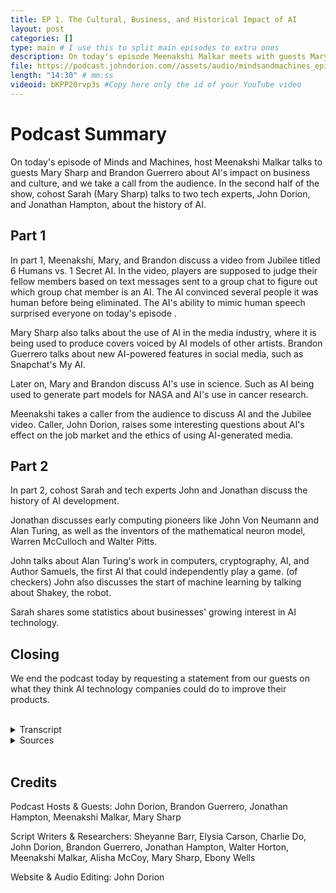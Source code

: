 ```yaml
---
title: EP 1. The Cultural, Business, and Historical Impact of AI
layout: post
categories: []
type: main # I use this to split main episodes to extra ones
description: On today's episode Meenakshi Malkar meets with guests Mary Sharp and Brandon Guerrero to discus AI's impact on culture and businees. We have a chat with a caller from our audience, John Dorion. Our cohost Sarah  meets with, Jonathan Hampton and John Dorion, AI technology experts to discuss the history of AI.
file: https://podcast.johndorion.com//assets/audio/mindsandmachines_episode1.mp3 #Link to your .mp3 file
length: "14:30" # mm:ss
videoid: bKPP20rvp3s #Copy here only the id of your YouTube video
---
```


# Podcast Summary
On today's episode of Minds and Machines, host Meenakshi Malkar talks to guests Mary Sharp and Brandon Guerrero about AI's impact on business and culture, and we take a call from the audience. In the second half of the show, cohost Sarah (Mary Sharp) talks to two tech experts, John Dorion, and Jonathan Hampton, about the history of AI.

## Part 1
In part 1, Meenakshi, Mary, and Brandon discuss a video from Jubilee titled 6 Humans vs. 1 Secret AI. In the video, players are supposed to judge their fellow members based on text messages sent to a group chat to figure out which group chat member is an AI. The AI convinced several people it was human before being eliminated. The AI's ability to mimic human speech surprised everyone on today's episode .


Mary Sharp also talks about the use of AI in the media industry, where it is being used to produce covers voiced by AI models of other artists. Brandon Guerrero talks about new AI-powered features in social media, such as Snapchat's My AI.


Later on, Mary and Brandon discuss AI's use in science. Such as AI being used to generate part models for NASA and AI's use in cancer research.


Meenakshi takes a caller from the audience to discuss AI and the Jubilee video. Caller, John Dorion, raises some interesting questions about AI's effect on the job market and the ethics of using AI-generated media.

## Part 2
In part 2, cohost Sarah and tech experts John and Jonathan discuss the history of AI development.


Jonathan discusses early computing pioneers like John Von Neumann and Alan Turing, as well as the inventors of the mathematical neuron model, Warren McCulloch and Walter Pitts.


John talks about Alan Turing's work in computers, cryptography, AI, and Author Samuels, the first AI that could independently play a game. (of checkers) John also discusses the start of machine learning by talking about Shakey, the robot.


Sarah shares some statistics about businesses' growing interest in AI technology.

## Closing
We end the podcast today by requesting a statement from our guests on what they think AI technology companies could do to improve their products.

<br>

<details><summary>Transcript</summary>

Main Host(Meenakshi): Welcome to Minds and Machines with Meenakshi. We're going to start the show by talking about AI's impact on business and culture and in the second half we'll focus on the history of artificial intelligence. I'd like to introduce our two guests for our first segment: Brandon Guerrero and Mary Sharp.


Guest 1(Mary): Thank you. We are excited to be a part of this.


Guest 2(Brandon): Thank you so much for having us.


Main Host (Meenakshi): Our topic for today is AI which has taken the whole world by storm. Do any of you know much about it?


Guest 2:(Brandon) I've seen it on social media, and I watched a video on YouTube from Jubilee where they blindfolded 5 people, and they had to guess who the AI was based off text messages in a group chat. It was pretty wild if you ask me.


Guest 1(Mary): I saw that video too! They eliminated multiple people before they eliminated the actual AI. The AI was so good at sending responses that were more human like than robot like. It was fun to watch, and I was so surprised by the results.


Main Host (Meenakshi): For our listeners at home who might not know what we're referring to, AI or Artificial Intelligence is a computer's ability to respond like a human, generate documents and data, or mimic human emotions. This technology is so advanced that you can type in a topic for an essay, and it will form a whole report for you. Even going as far as giving you multiple options to choose from.


Main Host (Meenakshi): This brings me to my next question. How do you guys feel about AI? Like do you guys think that it is cool technology or that it’s creepy?


Guest 1(Mary): Personally, I think it is awesome and is a huge tech advancement. It has recently been used on social media to change singers of song. Like it can make Beyoncé sing a Taylor Swift song and the voice is spot on. Yes, it is kind of creepy that it can take a Mariah Carey song and make Rihanna sing it, but overall, it's pretty interesting.


Guest 2(Brandon): Yeah, I must agree. I have seen a few TikTok videos of song covers using AI, and it is interesting how the AI can mimic someone's specific voice. I’ve also heard of sites such as ChatGPT that answer questions in seconds. There is also a new Snapchat feature centered around AI. It’s called “My AI” and you can literally text it anything and it will respond immediately.


Main Host (Meenakshi): Do you guys know of any examples of how AI is being used in the real world?


Guest 1(Mary): I was reading a NY Times article the other day and came across a list of examples of real-life people utilizing AI in their work and personal lives. It consisted of everything from small tasks like asking AI to help plan a birthday party or give you meal plan ideas to huge projects like creating parts for spaceships.


Ryan McClelland, a NASA research engineer, used AI to create parts for his project and the AI actually ended up creating a much more efficient model than what a human can make in a much shorter time frame. I find it absolutely fascinating that some of our greatest minds are also using AI to help better their lives.


Guest 2(Brandon): That’s actually awesome! Who would have thought even NASA engineers are using AI. I read somewhere that AI is becoming really popular in the Healthcare industry.


Main Host (Meenakshi): Wait really? How so?


Guest 2(Brandon): AI basically helps analyze medical data and detect diseases. It has even been helping with cancer research and finding treatments by identifying specific cancer cells. I’m really excited to see what else AI can accomplish in the next few years.


Main Host (Meenakshi): It seems as though the two of you are in full support of what AI has to offer. Are there any concerns that you guys might have for its advancements as well?


Guest 1(Mary): A concern that I have about its development is people becoming too reliant on it.


Main Host (Meenakshi): Can you elaborate?


Guest 1(Mary): Sure, I know multiple people who take advantage of this technology and use it for their own personal gain. I believe that we will see a decline in work ethic amongst individuals. People might become less honest with their work, resume, and schoolwork.


Guest 2(Brandon): I see where you are coming from, but I do not think everyone will do that because if a person has true integrity, they won't accept taking the easy way out. Truly, Who does AI hurt? It is not really an issue that will harm society even though it is wrong.  There are bigger issues in the world than worrying about if someone used AI for their history homework.


Guest 1(Mary): You make a good point, but I am still siding with AI. This is still a real issue that needs to be investigated further.
Nevertheless, it is such a dope concept, and I cannot wrap my head around how much time it must take the developers of it to make it work so well. Technology has come a long way from how it was in the past. AI is the future of the world.


Main Host (Meenakshi): We are going to go ahead and take on a caller. *Rings* Thank you for calling the Minds and Machines Podcast, whom do I have the pleasure of speaking with?


Caller(John): Thank you for answering.  My name is John Dorion. It is an honor to be a part of this!


Main Host (Meenakshi): It’s a pleasure to have you. The topic for the day is AI technology. We have heard some great opinions on the topic and would like to hear yours. So how do you feel about the use of Artificial Intelligence?


Caller (John): To answer your question, I like the idea of AI. I know some people think AI will take over the world and we will not have any jobs, but there are plenty of jobs that could never be replaced by AI technology and many jobs where AI can be used as a complimentary tool.


Main Host (Meenakshi): Can you name a few of those jobs if you do not mind me asking?


Caller(John): Yeah, I don't mind at all. Some of the positions that would be hard to replace are skilled tradespeople, construction workers, teachers, psychologists, and food service workers. Other people in careers like law, medicine, programmers and data analysts will integrate new technology so that their work can become more efficient. Technology can cause career displacement, but it often leads to new careers as well and there will always be flaws that need to be fixed or maintained by humans. I think AI could be massively beneficial if used correctly.


Guest 1(Mary): Most Definitely!


Main Host (Meenakshi): That does remind me of the point Mary was making earlier though about how people can be too reliant on AI. I read a news story a few days ago about how two lawyers used ChatGPT to help build their case but ChatGPT generated completely fake cases! The judge ended up issuing a $5,000 fine to the attorneys.


Main Host (Meenakshi): Anyway, on to lighter topics. Earlier Brandon and Mary mentioned a video from Jubilee. About a gameshow in which a group of people had to choose which member of their group chat was an AI. Have you seen this video?


Caller(John): I've seen it and it was pretty interesting.


Main Host (Meenakshi): Do any of you personally think you would have guessed who the AI was? Or do you think you would have been tricked by it as well?


Guest 2(Brandon): I honestly believe I would have been fooled. The responses from the AI in the chat were so humanlike it was crazy. It sounded more human than the actual humans. Hence the fact that multiple people got eliminated before it.


Guest 1(Mary): Yeah, I agree. The responses were not too generic or over-emotional, so I would have been tricked as well. I never expected an AI to answer questions so efficiently.


Main Host (Meenakshi): How about you John? Think you could've guessed which one wasn’t a person?


Caller(John): I think I would have a hard time picking and it raises interesting questions about how AI could be used unethically to imitate people in text, audio, or video.


Main Host (Meenakshi): Yeah, they probably would've had me fooled as well. Thank you, John, Brandon, and Mary for sharing your opinions. Once again John, we thank you for being here! Have a nice rest of your day!


Caller(John): Thank you for having me! Bye guys.


Main Host (Meenakshi): If anyone else wants to see how well they can detect which person in the group chat is an AI, we've got the YouTube video in our show notes.


(History Segment)


Main Host (Meenakshi): Onto our next section! I think now is the perfect time to tell you all more about the creation, history, and advancements of Artificial Intelligence. This segment will be led by my co-host Sarah.


Host #2 (Sarah (Mary)): Hi everyone, my name is Sarah, and I am the cohost of Minds and Machines. Now, I have much more to learn about Artificial Intelligence, which is why I've invited tech experts *inserts name *inserts name, to tell us all more about it. Thank you both for being here!


Technologist 1 (Jonathan): Thank you for having us.


Technologist 2 (John): It’s a pleasure to be here.


Host #2 (Sarah (Mary)): Alright guys, let's dive in. Tell us more about the history of AI, who are its creators?


Technologist 1 (Jonathan): The development of Artificial Intelligence can be seen as a building block. When it comes to science and technology, researchers build upon already discovered information. But There are a vast number of talented individuals to be credited with the early development of Artificial Intelligence. John Von Neumann (Newman) and Alan Turing were some of the pioneers in early computer technology, without them AI would surely not exist today. People such as Warren McCulloch ( Kulok) and Walter Pitts created the first mathematical neuron model in 1943. John Mccarthy would later be the gentleman accredited with branding the term AI; who defines AI as the science and engineering of making intelligent machines.


Technologist 2 (John): As far as the timeline of Artificial Intelligence, there's been a long chain of events leading up to the development of Modern Day AI. In 1942 Thanks to Alan Turing and his brilliance for computers and cryptography the allies were able to crack the Enigma code. in 1950 Turing went on to create a test for Artificial intelligence. Another early AI developer, a computer scientist known as Author Samuels developed a program to play checkers, in 1952. It was the first AI that learned how to play a game independently.


Host #2 (Sarah (Mary)): There have been drastic improvements in technology throughout the years. I guess I didn’t realize the advancements Artificial Intelligence has had throughout time.


Technologist 1 (Jonathan): Most definitely, most people don’t consider that information systems once had some of the most basic designs.


Host #2 (Sarah (Mary)): So, at what point in time do we see the development of some of the forms of AI, we see today?


Technologist 2 (John): The time of its creation was during the 1950s-1960s. During the late 60s we begin to see improvements in machine learning. Shakey the robot developed by the Artificial Intelligence Center at the Stanford Research Insitute was one if not the first AI-based mobile robot to accomplish a task without the need for step-by-step instructions.


Technologist 1 (Jonathan): We also must consider the fact that the US was reluctant to provide funding for AI development, this was due to discoveries not being as impressive as promised. Which why our society didn’t see a spark of its development until around the late 1900s. This is why developers created inventions such as a self-driving cars that could travel at a speed of 55mph, speech recognition software, and robots that were able to simulate human emotions.


Host #2 (Sarah (Mary)): It seems as though there wasn’t a boom in AI until recently?


Technologist 2 (John): That's correct! Though AI systems have been around for decades, the forms of Modern AI we interact with was only developed a few years ago. They're more commonly referred to as large language models due to their ability to mimic human speech.


Technologist 1 (Jonathan): One of the most commonly used form of AI was launched by Apple in 2011, We know this program as Siri.


Host 2 (Sarah (Mary)) And it seems that companies aren't slowing down when it comes to investing in and developing AI technology. According to CompTIA (Comp - Tea - Uh), an IT certifications & training company, "35% of companies are using AI and 42% of companies are exploring AI for..." use in the future. "91.5% of leading businesses invest in AI on an ongoing basis."


Host 2 (Sarah (Mary)): Alright let's get back together and go over the final group question.


(Closing Remarks)


Main Host (Meenakshi): Welcome back Host 2! Hope you learned a lot about the history of AI.


Host 2 (Sarah (Mary)): Thanks! I did, I learned all about computers and technology through the ages. We talked about everything from the first people to develop the idea of a computer to the first person to think about neural networks. We even learned about an early AI that could play checkers!


Main Host (Meenakshi): Neat! Ok, that brings me to my final question of this session for all our guests today. In what ways do you think AI technology should be improved and why? There are no wrong answers to this. I would like to hear everyone’s perspective on it.


Guest 2 (Brandon): I would say keeping it up to date with the current trends and phrases would make it more efficient. This will definitely improve how accurate the data and responses are.


Tech 1 (Jonathan):   I would just add that I think developers should monitor the performance of it more closely to catch the flaws in the data. It’s already pretty much perfect and extraordinary. I hope to see more ways it can be used in the future.


Tech 2 (John): I think that AI could be improved by working with a regulatory body to help control its development and scope. AI technology is very important and should be guided as such.


Main Host (Meenakshi): That concludes our podcast for today. Thank you for tuning in. We hope you enjoyed learning about AI, it's history, cultural, and business significance as much as we did. Make sure to give us a subscribe and follow so you can be sure to catch our next upload. Or maybe you can ask your AI to set a reminder for you!


</details>
<details><summary>Sources</summary>
Anderson, M. (2023, May 8). “Ai pause” open letter stokes fear and controversy. IEEE Spectrum. https://spectrum.ieee.org/ai-pause-letter-stokes-fear#toggle-gdpr

Biswal, A. (2023, May 26). 7 types of artificial intelligence that you should know in 2023. Simplilearn.com. https://www.simplilearn.com/tutorials/artificial-intelligence-tutorial/types-of-artificial-intelligence

Claburn, T. (2023, June 22). Lawyers who cited fake cases invented by CHATGPT must pay. The Register® - Biting the hand that feeds IT. https://www.theregister.com/2023/06/22/lawyers_fake_cases/

Copeland, B. J. (n.d.). Alan Turing and the beginning of ai. Encyclopædia Britannica. https://www.britannica.com/technology/artificial-intelligence/Alan-Turing-and-the-beginning-of-AI

Council of Europe. (n.d.). History of artificial intelligence - artificial intelligence - www.coe.int. Artificial Intelligence. https://www.coe.int/en/web/artificial-intelligence/history-of-ai#:~:text=1940%2D1960%3A%20Birth%20of%20AI%20in%20the%20wake%20of%20cybernetics&text=Just%20before%2C%20a%20first%20mathematical,Pitts%20as%20early%20as%201943

CrashCourse. (2019, December 27). The Future of Artificial Intelligence: Crash course AI #20. YouTube. https://www.youtube.com/watch?v=T7Rv4tGRlfc&t=23s

Dilmegani, C. (2019, April 10). In-depth guide to future of AI in 2023, according to top experts. AIMultiple. https://research.aimultiple.com/future-of-ai/

Fun Ai Tools. Easy With AI. (n.d.). https://easywithai.com/fun-ai-tools/

The future of AI: How Artificial Intelligence Will Change the world. Built In. (n.d.). https://builtin.com/artificial-intelligence/artificial-intelligence-future

Jubilee. (2023, March 29). 6 humans vs 1 secret AI. YouTube. https://www.youtube.com/watch?v=bKPP20rvp3s

Lett, P., & Ashkenas, J. (2023, June 1). We spoke with 5 people who work with A.I. Here’s what keeps them up at night. The New York Times. https://www.nytimes.com/interactive/2023/06/01/opinion/ai-technology-future.html

McKinsey & Company. (2023, April 24). What is ai?. McKinsey & Company. https://www.mckinsey.com/featured-insights/mckinsey-explainers/what-is-ai

Nickson, R. (2023, March 25). I made a Kanye song with Ai - Music is forever changed. YouTube. https://www.youtube.com/watch?v=2sMpIXQcSCA&ab_channel=RobertoNickson

Palokangas, E. (2023, May 23). How much does ai cost? what to consider. Scribe. https://scribehow.com/library/cost-of-ai#:~:text=for%20AI%20solutions%3F-,On%20average%2C%20companies%20can%20expect%20to%20pay%20anywhere%20from%20%240,on%20the%20consultant’s%20hourly%20fee

Paris, F., & Buchanan, L. (2023, April 14). 35 ways real people are using A.I. Right Now. The New York Times. https://www.nytimes.com/interactive/2023/04/14/upshot/up-ai-uses.html

Pio, L., & Cury, C. (2023, June 21). 15 artificial intelligence pros and cons that you need to know. Rock Content. https://rockcontent.com/blog/artificial-intelligence-pros-and-cons/

Q.ai - Powering a Personal Wealth Movement. (2022, December 2). The Pros and cons of Artificial Intelligence. Forbes. https://www.forbes.com/sites/qai/2022/12/01/the-pros-and-cons-of-artificial-intelligence/?sh=3737cef54703

Roos, D. (2023, June 6). 8 jobs AI will replace and 8 it won’t (yet). HowStuffWorks. https://electronics.howstuffworks.com/future-tech/jobs-ai-will-replace.htm

Singh, N., Tyagi, A., & Ayyagari, N. (2023, May 21). The timeline of artificial intelligence - from the 1940s. Verloop.io. https://verloop.io/blog/the-timeline-of-artificial-intelligence-from-the-1940s/#enigma-was-broken-using-ai-19

Swoyer, A. (2023, June 1). New York lawyers face sanctions for using chat GPT for legal research, citing fake cases. The Washington Times. https://www.washingtontimes.com/news/2023/jun/1/new-york-lawyers-face-sanctions-using-chat-gpt-leg/

Tomar, D. (2023, May 22). Controversial topic: Artificial intelligence. Academic Influence. https://academicinfluence.com/inflection/controversial-topics/controversial-topic-artificial-intelligence

Top 21 applications of Artificial Intelligence in 2023. TechEmergent. (2023, June 23). https://techemergent.com/applications-of-artificial-intelligence/

Watters, A. (2023, January 13). 30+ artificial intelligence statistics and facts for 2023. Default. https://connect.comptia.org/blog/artificial-intelligence-statistics-facts

Western Governors University. (2022, April 25). All the benefits of Artificial Intelligence. Western Governors University. https://www.wgu.edu/blog/benefits-artificial-intelligence2204.html#close
</details>

<br>

## Credits
Podcast Hosts & Guests: John Dorion, Brandon Guerrero, Jonathan Hampton, Meenakshi Malkar, Mary Sharp

Script Writers & Researchers: Sheyanne Barr, Elysia Carson, Charlie Do, John Dorion, Brandon Guerrero, Jonathan Hampton, Walter Horton, Meenakshi Malkar, Alisha McCoy, Mary Sharp, Ebony Wells

Website & Audio Editing: John Dorion
